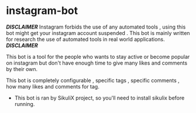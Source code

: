 # instagram-bot

***DISCLAIMER***
Instagram forbids the use of any automated tools , 
using this bot might get your instagram account suspended .
This bot is mainly written for research the use of automated tools in real world applications.
***DISCLAIMER***


This bot is a tool for the people who wants to stay active or become popular on instagram
but don't have enough time to give many likes and comments by their own.

This bot is completely configurable , specific tags , specific comments , how many likes and comments for tag.

* This bot is ran by SikuliX project, so you'll need to install sikulix before running. 
